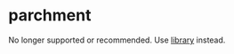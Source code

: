 # parchment

No longer supported or recommended. Use [library](https://github.com/PaperMC/library) instead.

